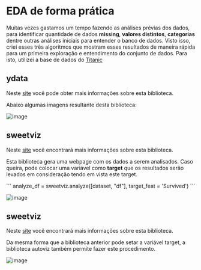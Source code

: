 # EDA de forma prática

Muitas vezes gastamos um tempo fazendo as análises prévias dos dados, para identificar quantidade de dados **missing**, **valores distintos**, **categorias** dentre outras análises iniciais para entender o banco de dados.
Visto isso, criei esses três algoritmos que mostram esses resultados de maneira rápida para um primeira exploração e entendimento do conjunto de dados.
Para isto, utilizei a base de dados do [Titanic](https://raw.githubusercontent.com/datasciencedojo/datasets/master/titanic.csv)

## ydata
Neste [site](https://pypi.org/project/ydata-profiling/) você pode obter mais informações sobre esta biblioteca.

Abaixo algumas imagens resultante desta biblioteca:

![image](https://github.com/Vinicius-github/auto_viz_eda/assets/146575176/acdeb159-f51f-47da-b1a7-486578c79ee0)

## sweetviz
Neste [site](https://pypi.org/project/sweetviz/) você encontrará mais informações sobre esta biblioteca.

Esta biblioteca gera uma webpage com os dados a serem analisados. Caso queira, pode colocar uma variável como **target** que os resultados serão levados em consideração tendo em vista este target.

´´´
analyze_df = sweetviz.analyze([dataset, "df"], target_feat = 'Survived')
´´´

![image](https://github.com/Vinicius-github/auto_viz_eda/assets/146575176/faf42953-49fb-42b4-839a-dda3a88de90b)

## sweetviz
Neste [site](https://pypi.org/project/autoviz/) você encontrará mais informações sobre esta biblioteca.

Da mesma forma que a biblioteca anterior pode setar a variável target, a biblioteca autoviz também permite fazer este procedimento.

![image](https://github.com/Vinicius-github/auto_viz_eda/assets/146575176/90b0ec69-1d75-44bb-b297-f167eeb66dcd)

